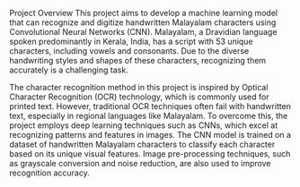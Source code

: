 Project Overview
This project aims to develop a machine learning model that can recognize and digitize handwritten Malayalam characters using Convolutional Neural Networks (CNN). Malayalam, a Dravidian language spoken predominantly in Kerala, India, has a script with 53 unique characters, including vowels and consonants. Due to the diverse handwriting styles and shapes of these characters, recognizing them accurately is a challenging task.

The character recognition method in this project is inspired by Optical Character Recognition (OCR) technology, which is commonly used for printed text. However, traditional OCR techniques often fail with handwritten text, especially in regional languages like Malayalam. To overcome this, the project employs deep learning techniques such as CNNs, which excel at recognizing patterns and features in images. The CNN model is trained on a dataset of handwritten Malayalam characters to classify each character based on its unique visual features. Image pre-processing techniques, such as grayscale conversion and noise reduction, are also used to improve recognition accuracy.
